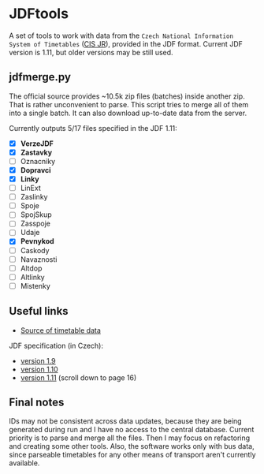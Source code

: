 # JDFtools
A set of tools to work with data from the `Czech National Information System of Timetables` ([CIS JR](http://chaps.cz/eng/products/CIS)), provided in the JDF format. Current JDF version is 1.11, but older versions may be still used.

## jdfmerge.py

The official source provides ~10.5k zip files (batches) inside another zip. That is rather unconvenient to parse. This script tries to merge all of them into a single batch. It can also download up-to-date data from the server.

Currently outputs 5/17 files specified in the JDF 1.11:
 - [x] **VerzeJDF**
 - [x] **Zastavky**
 - [ ] Oznacniky
 - [x] **Dopravci**
 - [x] **Linky**
 - [ ] LinExt
 - [ ] Zaslinky
 - [ ] Spoje
 - [ ] SpojSkup
 - [ ] Zasspoje
 - [ ] Udaje
 - [x] **Pevnykod**
 - [ ] Caskody
 - [ ] Navaznosti
 - [ ] Altdop
 - [ ] Altlinky
 - [ ] Mistenky

## Useful links

* [Source of timetable data](http://goo.gl/ILULNj)

JDF specification (in Czech):
* [version 1.9](http://chaps.cz/files/cis/jdf-1.9.pdf)
* [version 1.10](http://chaps.cz/files/cis/jdf-1.10.pdf)
* [version 1.11](http://www.mdcr.cz/NR/rdonlyres/BD24BAB6-29EC-4E03-B91D-700494A41284/0/metodickyPokyn5.pdf) (scroll down to page 16)

## Final notes

IDs may not be consistent across data updates, because they are being generated during run and I have no access to the central database. Current priority is to parse and merge all the files. Then I may focus on refactoring and creating some other tools. Also, the software works only with bus data, since parseable timetables for any other means of transport aren't currently available.
